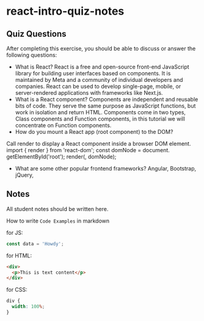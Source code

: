 # react-intro-quiz-notes

## Quiz Questions

After completing this exercise, you should be able to discuss or answer the following questions:

- What is React?
  React is a free and open-source front-end JavaScript library for building user interfaces based on components. It is maintained by Meta and a community of individual developers and companies. React can be used to develop single-page, mobile, or server-rendered applications with frameworks like Next.js.
- What is a React component?
  Components are independent and reusable bits of code. They serve the same purpose as JavaScript functions, but work in isolation and return HTML. Components come in two types, Class components and Function components, in this tutorial we will concentrate on Function components.
- How do you mount a React app (root component) to the DOM?

Call render to display a React component inside a browser DOM element.
import { render } from 'react-dom';
const domNode = document. getElementById('root');
render(<App />, domNode);

- What are some other popular frontend frameworks?
  Angular, Bootstrap, jQuery,

## Notes

All student notes should be written here.

How to write `Code Examples` in markdown

for JS:

```javascript
const data = 'Howdy';
```

for HTML:

```html
<div>
  <p>This is text content</p>
</div>
```

for CSS:

```css
div {
  width: 100%;
}
```
